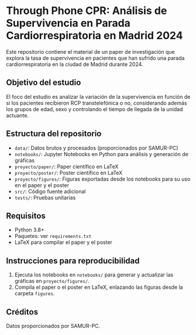 # Through Phone CPR: Análisis de Supervivencia en Parada Cardiorrespiratoria en Madrid 2024

Este repositorio contiene el material de un paper de investigación que explora la tasa de supervivencia en pacientes que han sufrido una parada cardiorrespiratoria en la ciudad de Madrid durante 2024.

## Objetivo del estudio
El foco del estudio es analizar la variación de la supervivencia en función de si los pacientes recibieron RCP transtelefónica o no, considerando además los grupos de edad, sexo y controlando el tiempo de llegada de la unidad actuante.

## Estructura del repositorio
- `data/`: Datos brutos y procesados (proporcionados por SAMUR-PC)
- `notebooks/`: Jupyter Notebooks en Python para análisis y generación de gráficas
- `proyecto/paper/`: Paper científico en LaTeX
- `proyecto/poster/`: Poster científico en LaTeX
- `proyecto/figures/`: Figuras exportadas desde los notebooks para su uso en el paper y el poster
- `src/`: Código fuente adicional
- `tests/`: Pruebas unitarias

## Requisitos
- Python 3.8+
- Paquetes: ver `requirements.txt`
- LaTeX para compilar el paper y el poster

## Instrucciones para reproducibilidad
1. Ejecuta los notebooks en `notebooks/` para generar y actualizar las gráficas en `proyecto/figures/`.
2. Compila el paper o el poster en LaTeX, enlazando las figuras desde la carpeta `figures`.

## Créditos
Datos proporcionados por SAMUR-PC.
